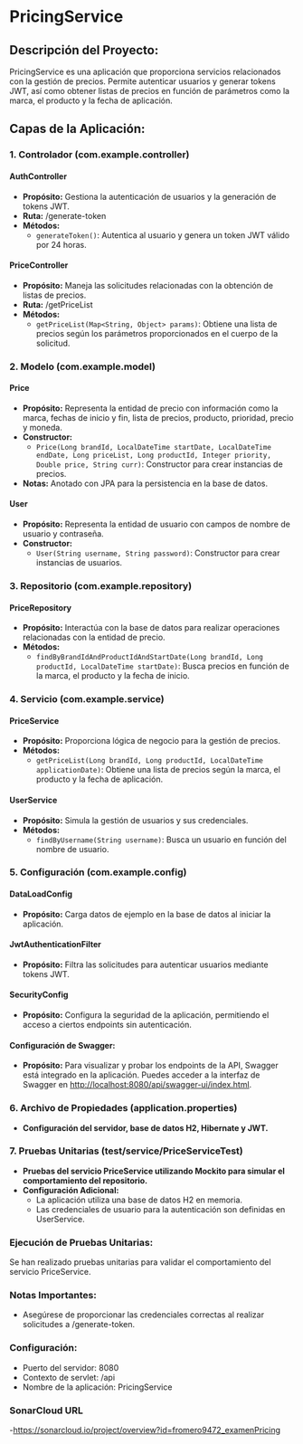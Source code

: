 # PricingService

## Descripción del Proyecto:

PricingService es una aplicación que proporciona servicios relacionados con la gestión de precios. Permite autenticar usuarios y generar tokens JWT, así como obtener listas de precios en función de parámetros como la marca, el producto y la fecha de aplicación.

## Capas de la Aplicación:

### 1. Controlador (com.example.controller)

#### AuthController
- **Propósito:** Gestiona la autenticación de usuarios y la generación de tokens JWT.
- **Ruta:** /generate-token
- **Métodos:**
   - `generateToken()`: Autentica al usuario y genera un token JWT válido por 24 horas.

#### PriceController
- **Propósito:** Maneja las solicitudes relacionadas con la obtención de listas de precios.
- **Ruta:** /getPriceList
- **Métodos:**
   - `getPriceList(Map<String, Object> params)`: Obtiene una lista de precios según los parámetros proporcionados en el cuerpo de la solicitud.

### 2. Modelo (com.example.model)

#### Price
- **Propósito:** Representa la entidad de precio con información como la marca, fechas de inicio y fin, lista de precios, producto, prioridad, precio y moneda.
- **Constructor:**
   - `Price(Long brandId, LocalDateTime startDate, LocalDateTime endDate, Long priceList, Long productId, Integer priority, Double price, String curr)`: Constructor para crear instancias de precios.
- **Notas:** Anotado con JPA para la persistencia en la base de datos.

#### User
- **Propósito:** Representa la entidad de usuario con campos de nombre de usuario y contraseña.
- **Constructor:**
   - `User(String username, String password)`: Constructor para crear instancias de usuarios.

### 3. Repositorio (com.example.repository)

#### PriceRepository
- **Propósito:** Interactúa con la base de datos para realizar operaciones relacionadas con la entidad de precio.
- **Métodos:**
   - `findByBrandIdAndProductIdAndStartDate(Long brandId, Long productId, LocalDateTime startDate)`: Busca precios en función de la marca, el producto y la fecha de inicio.

### 4. Servicio (com.example.service)

#### PriceService
- **Propósito:** Proporciona lógica de negocio para la gestión de precios.
- **Métodos:**
   - `getPriceList(Long brandId, Long productId, LocalDateTime applicationDate)`: Obtiene una lista de precios según la marca, el producto y la fecha de aplicación.

#### UserService
- **Propósito:** Simula la gestión de usuarios y sus credenciales.
- **Métodos:**
   - `findByUsername(String username)`: Busca un usuario en función del nombre de usuario.

### 5. Configuración (com.example.config)

#### DataLoadConfig
- **Propósito:** Carga datos de ejemplo en la base de datos al iniciar la aplicación.

#### JwtAuthenticationFilter
- **Propósito:** Filtra las solicitudes para autenticar usuarios mediante tokens JWT.

#### SecurityConfig
- **Propósito:** Configura la seguridad de la aplicación, permitiendo el acceso a ciertos endpoints sin autenticación.

#### Configuración de Swagger:

- **Propósito:** Para visualizar y probar los endpoints de la API, Swagger está integrado en la aplicación. Puedes acceder a la interfaz de Swagger en [http://localhost:8080/api/swagger-ui/index.html](http://localhost:8080/api/swagger-ui/index.html).

### 6. Archivo de Propiedades (application.properties)

- **Configuración del servidor, base de datos H2, Hibernate y JWT.**

### 7. Pruebas Unitarias (test/service/PriceServiceTest)

- **Pruebas del servicio PriceService utilizando Mockito para simular el comportamiento del repositorio.**
- **Configuración Adicional:**
   - La aplicación utiliza una base de datos H2 en memoria.
   - Las credenciales de usuario para la autenticación son definidas en UserService.

### Ejecución de Pruebas Unitarias:

Se han realizado pruebas unitarias para validar el comportamiento del servicio PriceService.

### Notas Importantes:

- Asegúrese de proporcionar las credenciales correctas al realizar solicitudes a /generate-token.

### Configuración:

- Puerto del servidor: 8080
- Contexto de servlet: /api
- Nombre de la aplicación: PricingService

### SonarCloud URL
 -https://sonarcloud.io/project/overview?id=fromero9472_examenPricing

